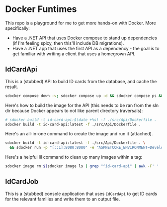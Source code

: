# Docker Funtimes

This repo is a playground for me to get more hands-on with Docker. More specifically:

- Have a .NET API that uses Docker compose to stand up dependencies (if I'm feeling spicy, then
  this'll include DB migrations).
- Have a .NET app that uses the first API as a dependency - the goal is to get familiar with
  writing a client that uses a homegrown API.

## IdCardApi

This is a (stubbed) API to build ID cards from the database, and cache the result.

```sh
sdocker compose down -v; sdocker compose up -d && sdocker compose ps && sdocker ps && sdocker volume ls && sdocker network ls
```

Here's how to build the image for the API (this needs to be ran from the sln dir because Docker
appears to not like parent directory traversals):

```sh
# sdocker build -t id-card-api:$(date +%s) -f ./src/Api/Dockerfile .
sdocker build -t id-card-api:latest -f ./src/Api/Dockerfile .
```

Here's an all-in-one command to create the image and run it (attached).

```sh
sdocker build -t id-card-api:latest -f ./src/Api/Dockerfile . \
  && sdocker run -p "[::1]:8080:8080" -e "ASPNETCORE_ENVIRONMENT=Development" id-card-api:latest
```

Here's a helpful lil command to clean up many images within a tag:

```sh
sdocker image rm $(sdocker image ls | grep "^id-card-api" | awk -F' ' '{print $1 ":" $2}')
```

## IdCardJob

This is a (stubbed) console application that uses `IdCardApi` to get ID cards for the relevant
families and write them to an output file.
